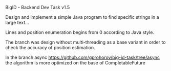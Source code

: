 BigID - Backend Dev Task v1.5

Design and implement a simple Java program to find specific strings in a large text...

Lines and position enumeration begins from 0 according to Java style.

The branch was design without multi-threading as a base variant in order to check the accuracy of position estimation. 

In the branch async https://github.com/gprohorov/big-id-task/tree/async the algorithm is more optimized on the base of CompletableFuture